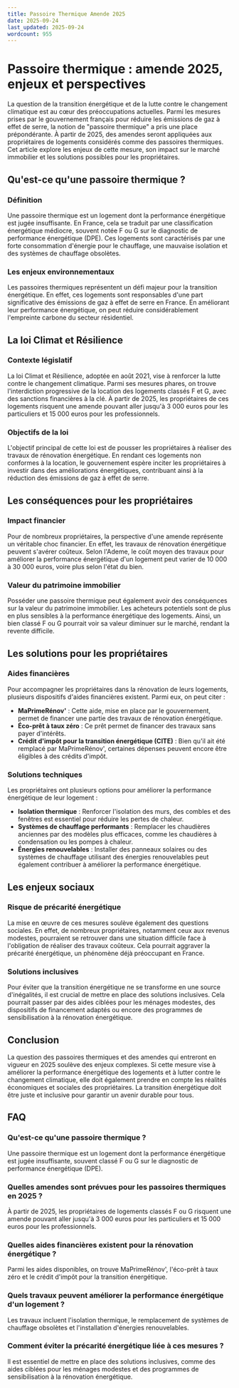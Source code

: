 ```yaml
---
title: Passoire Thermique Amende 2025
date: 2025-09-24
last_updated: 2025-09-24
wordcount: 955
---
```


# Passoire thermique : amende 2025, enjeux et perspectives

La question de la transition énergétique et de la lutte contre le changement climatique est au cœur des préoccupations actuelles. Parmi les mesures prises par le gouvernement français pour réduire les émissions de gaz à effet de serre, la notion de "passoire thermique" a pris une place prépondérante. À partir de 2025, des amendes seront appliquées aux propriétaires de logements considérés comme des passoires thermiques. Cet article explore les enjeux de cette mesure, son impact sur le marché immobilier et les solutions possibles pour les propriétaires.

## Qu'est-ce qu'une passoire thermique ?

### Définition

Une passoire thermique est un logement dont la performance énergétique est jugée insuffisante. En France, cela se traduit par une classification énergétique médiocre, souvent notée F ou G sur le diagnostic de performance énergétique (DPE). Ces logements sont caractérisés par une forte consommation d'énergie pour le chauffage, une mauvaise isolation et des systèmes de chauffage obsolètes.

### Les enjeux environnementaux

Les passoires thermiques représentent un défi majeur pour la transition énergétique. En effet, ces logements sont responsables d'une part significative des émissions de gaz à effet de serre en France. En améliorant leur performance énergétique, on peut réduire considérablement l'empreinte carbone du secteur résidentiel.

## La loi Climat et Résilience

### Contexte législatif

La loi Climat et Résilience, adoptée en août 2021, vise à renforcer la lutte contre le changement climatique. Parmi ses mesures phares, on trouve l'interdiction progressive de la location des logements classés F et G, avec des sanctions financières à la clé. À partir de 2025, les propriétaires de ces logements risquent une amende pouvant aller jusqu'à 3 000 euros pour les particuliers et 15 000 euros pour les professionnels.

### Objectifs de la loi

L'objectif principal de cette loi est de pousser les propriétaires à réaliser des travaux de rénovation énergétique. En rendant ces logements non conformes à la location, le gouvernement espère inciter les propriétaires à investir dans des améliorations énergétiques, contribuant ainsi à la réduction des émissions de gaz à effet de serre.

## Les conséquences pour les propriétaires

### Impact financier

Pour de nombreux propriétaires, la perspective d'une amende représente un véritable choc financier. En effet, les travaux de rénovation énergétique peuvent s'avérer coûteux. Selon l'Ademe, le coût moyen des travaux pour améliorer la performance énergétique d'un logement peut varier de 10 000 à 30 000 euros, voire plus selon l'état du bien.

### Valeur du patrimoine immobilier

Posséder une passoire thermique peut également avoir des conséquences sur la valeur du patrimoine immobilier. Les acheteurs potentiels sont de plus en plus sensibles à la performance énergétique des logements. Ainsi, un bien classé F ou G pourrait voir sa valeur diminuer sur le marché, rendant la revente difficile.

## Les solutions pour les propriétaires

### Aides financières

Pour accompagner les propriétaires dans la rénovation de leurs logements, plusieurs dispositifs d'aides financières existent. Parmi eux, on peut citer :

- **MaPrimeRénov'** : Cette aide, mise en place par le gouvernement, permet de financer une partie des travaux de rénovation énergétique.
- **Éco-prêt à taux zéro** : Ce prêt permet de financer des travaux sans payer d'intérêts.
- **Crédit d'impôt pour la transition énergétique (CITE)** : Bien qu'il ait été remplacé par MaPrimeRénov', certaines dépenses peuvent encore être éligibles à des crédits d'impôt.

### Solutions techniques

Les propriétaires ont plusieurs options pour améliorer la performance énergétique de leur logement :

- **Isolation thermique** : Renforcer l'isolation des murs, des combles et des fenêtres est essentiel pour réduire les pertes de chaleur.
- **Systèmes de chauffage performants** : Remplacer les chaudières anciennes par des modèles plus efficaces, comme les chaudières à condensation ou les pompes à chaleur.
- **Énergies renouvelables** : Installer des panneaux solaires ou des systèmes de chauffage utilisant des énergies renouvelables peut également contribuer à améliorer la performance énergétique.

## Les enjeux sociaux

### Risque de précarité énergétique

La mise en œuvre de ces mesures soulève également des questions sociales. En effet, de nombreux propriétaires, notamment ceux aux revenus modestes, pourraient se retrouver dans une situation difficile face à l'obligation de réaliser des travaux coûteux. Cela pourrait aggraver la précarité énergétique, un phénomène déjà préoccupant en France.

### Solutions inclusives

Pour éviter que la transition énergétique ne se transforme en une source d'inégalités, il est crucial de mettre en place des solutions inclusives. Cela pourrait passer par des aides ciblées pour les ménages modestes, des dispositifs de financement adaptés ou encore des programmes de sensibilisation à la rénovation énergétique.

## Conclusion

La question des passoires thermiques et des amendes qui entreront en vigueur en 2025 soulève des enjeux complexes. Si cette mesure vise à améliorer la performance énergétique des logements et à lutter contre le changement climatique, elle doit également prendre en compte les réalités économiques et sociales des propriétaires. La transition énergétique doit être juste et inclusive pour garantir un avenir durable pour tous.

## FAQ

### Qu'est-ce qu'une passoire thermique ?

Une passoire thermique est un logement dont la performance énergétique est jugée insuffisante, souvent classé F ou G sur le diagnostic de performance énergétique (DPE).

### Quelles amendes sont prévues pour les passoires thermiques en 2025 ?

À partir de 2025, les propriétaires de logements classés F ou G risquent une amende pouvant aller jusqu'à 3 000 euros pour les particuliers et 15 000 euros pour les professionnels.

### Quelles aides financières existent pour la rénovation énergétique ?

Parmi les aides disponibles, on trouve MaPrimeRénov', l'éco-prêt à taux zéro et le crédit d'impôt pour la transition énergétique.

### Quels travaux peuvent améliorer la performance énergétique d'un logement ?

Les travaux incluent l'isolation thermique, le remplacement de systèmes de chauffage obsolètes et l'installation d'énergies renouvelables.

### Comment éviter la précarité énergétique liée à ces mesures ?

Il est essentiel de mettre en place des solutions inclusives, comme des aides ciblées pour les ménages modestes et des programmes de sensibilisation à la rénovation énergétique.